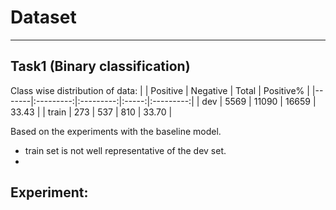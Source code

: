 # Dataset
---------

## Task1 (Binary classification)

Class wise distribution of data:
|       | Positive  | Negative  | Total | Positive% |
|-------|:---------:|:---------:|:-----:|:---------:|
| dev   | 5569      | 11090     | 16659 |  33.43    | 
| train | 273       | 537       | 810   |  33.70    |


Based on the experiments with the baseline model.
- train set is not well representative of the dev set.
- 


Experiment:
-----------
